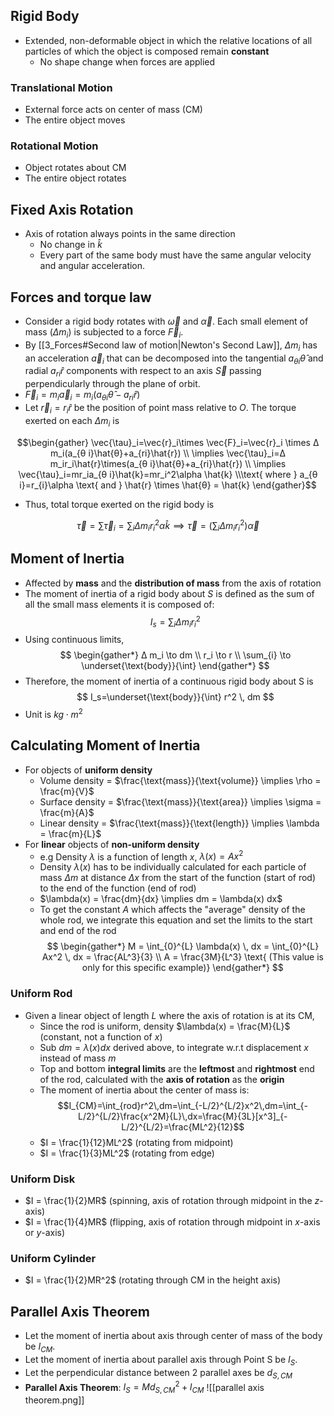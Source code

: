 ## Rigid Body
- Extended, non-deformable object in which the relative locations of all particles of which the object is composed remain **constant**
	- No shape change when forces are applied
### Translational Motion
- External force acts on center of mass (CM)
- The entire object moves
### Rotational Motion
- Object rotates about CM
- The entire object rotates
## Fixed Axis Rotation
- Axis of rotation always points in the same direction
	- No change in $\hat{k}$
	- Every part of the same body must have the same angular velocity and angular acceleration.
## Forces and torque law
- Consider a rigid body rotates with $\vec{\omega}$ and $\vec{\alpha}$. Each small element of mass ($Δ m_i$) is subjected to a force $\vec{F}_i$.
- By [[3_Forces#Second law of motion|Newton's Second Law]], $Δ m_i$ has an acceleration $\vec{a}_i$ that can be decomposed into the tangential $a_{θ i} \hat{θ}$ and radial $a_{ri} \hat{r}$ components with respect to an axis $\vec{S}$ passing perpendicularly through the plane of orbit.
- $\vec{F}_{i} = m_{i} \vec{a}_{i} = m_{i} (a_{θ i} \hat{θ} - a_{ri} \hat{r})$
- Let $\vec{r}_{i} = r_{i} \hat{r}$ be the position of point mass relative to $O$. The torque exerted on each $Δ m_{i}$ is

$$\begin{gather}
\vec{\tau}_i=\vec{r}_i\times \vec{F}_i=\vec{r}_i \times Δ m_i(a_{θ i}\hat{θ}+a_{ri}\hat{r}) \\
\implies \vec{\tau}_i=Δ m_ir_i\hat{r}\times(a_{θ i}\hat{θ}+a_{ri}\hat{r}) \\
\implies \vec{\tau}_i=mr_ia_{θ i}\hat{k}=mr_i^2\alpha \hat{k} \\\text{ where } a_{θ i}=r_{i}\alpha \text{ and } \hat{r} \times \hat{θ} = \hat{k}
\end{gather}$$

- Thus, total torque exerted on the rigid body is

$$\vec{\tau}=\sum \vec{\tau}_{i} = \sum_{i}Δ m_ir_i^2\alpha \hat{k} \implies \vec{\tau}=\left(\sum_{i}Δ m_ir_i^2\right)\vec{\alpha}$$
## Moment of Inertia
- Affected by **mass** and the **distribution of mass** from the axis of rotation
- The moment of inertia of a rigid body about $S$ is defined as the sum of all the small mass elements it is composed of:
$$
I_s=\sum_{i}Δ m_ir_i^2
$$
- Using continuous limits,
$$
\begin{gather*}
    Δ m_i \to dm \\
    r_i \to r \\
    \sum_{i} \to \underset{\text{body}}{\int}
\end{gather*}
$$
- Therefore, the moment of inertia of a continuous rigid body about S is
$$
I_s=\underset{\text{body}}{\int} r^2 \, dm
$$
- Unit is $kg \cdot m^2$
## Calculating Moment of Inertia
- For objects of **uniform density**
    - Volume density = $\frac{\text{mass}}{\text{volume}} \implies \rho = \frac{m}{V}$
    - Surface density = $\frac{\text{mass}}{\text{area}} \implies \sigma = \frac{m}{A}$
    - Linear density = $\frac{\text{mass}}{\text{length}} \implies \lambda = \frac{m}{L}$
- For **linear** objects of **non-uniform density**
    - e.g Density $\lambda$ is a function of length $x$, $\lambda(x) = Ax^2$
    - Density $\lambda(x)$ has to be individually calculated for each particle of mass $Δ m$ at distance $Δ x$ from the start of the function (start of rod) to the end of the function (end of rod)
    - $\lambda(x) = \frac{dm}{dx} \implies dm = \lambda(x) dx$
    - To get the constant $A$ which affects the "average" density of the whole rod, we integrate this equation and set the limits to the start and end of the rod
$$
\begin{gather*}
    M = \int_{0}^{L} \lambda(x) \, dx = \int_{0}^{L} Ax^2 \, dx = \frac{AL^3}{3} \\
    A = \frac{3M}{L^3} \text{ (This value is only for this specific example)}
\end{gather*}
$$
### Uniform Rod
- Given a linear object of length $L$ where the axis of rotation is at its CM,
    - Since the rod is uniform, density $\lambda(x) = \frac{M}{L}$ (constant, not a function of $x$)
    - Sub $dm = \lambda(x) dx$ derived above, to integrate w.r.t displacement $x$ instead of mass $m$
    - Top and bottom **integral limits** are the **leftmost** and **rightmost** end of the rod, calculated with the **axis of rotation** as the **origin**
    - The moment of inertia about the center of mass is: 
      $$I_{CM}=\int_{rod}r^2\,dm=\int_{-L/2}^{L/2}x^2\,dm=\int_{-L/2}^{L/2}\frac{x^2M}{L}\,dx=\frac{M}{3L}[x^3]_{-L/2}^{L/2}=\frac{ML^2}{12}$$
    - $I = \frac{1}{12}ML^2$ (rotating from midpoint)
    - $I = \frac{1}{3}ML^2$ (rotating from edge)
### Uniform Disk
- $I = \frac{1}{2}MR$ (spinning, axis of rotation through midpoint in the $z$-axis)
- $I = \frac{1}{4}MR$ (flipping, axis of rotation through midpoint in $x$-axis or $y$-axis)
### Uniform Cylinder
- $I = \frac{1}{2}MR^2$ (rotating through CM in the height axis)
## Parallel Axis Theorem
- Let the moment of inertia about axis through center of mass of the body be $I_{CM}$.
- Let the moment of inertia about parallel axis through Point S be $I_S$.
- Let the perpendicular distance between 2 parallel axes be $d_{S,CM}$
- **Parallel Axis Theorem**: $I_{S} = Md_{S,CM}^2+I_{CM}$
![[parallel axis theorem.png]]
